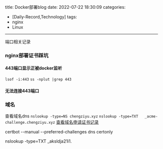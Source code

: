 title: Docker部署blog
date: 2022-07-22 18:30:09
categories:
- [Daily-Record,Technology]
tags:
- nginx
- Linux
---
端口相关记录
<!--more-->

### nginx部署证书踩坑
#### 443端口显示正被docker监听
`lsof -i:443`
`ss -nplut |grep 443`

#### 无法连接443端口



### 域名
查看域名dns
`nslookup -type=NS chengziyu.xyz`
`nslookup -type=TXT   _acme-challenge.chengziyu.xyz`
[查看域名申请证书记录](https://crt.sh/)

certbot --manual --preferred-challenges dns certonly

nslookup -type=TXT  _aksldja21i1.<domain> <name server>